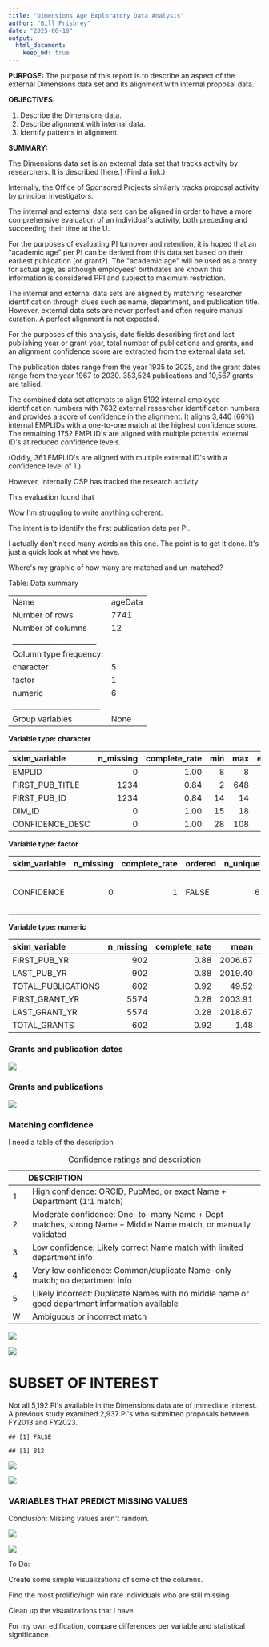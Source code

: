 ```yaml
---
title: "Dimensions Age Exploratory Data Analysis"
author: "Bill Prisbrey"
date: "2025-06-10"
output:
  html_document:
    keep_md: true
---
```


























**PURPOSE:**  The purpose of this report is to describe an aspect of the external Dimensions data set and its alignment with internal proposal data.


**OBJECTIVES:**   

  1.  Describe the Dimensions data.   
  2.  Describe alignment with internal data.    
  3.  Identify patterns in alignment.   
  
**SUMMARY:**   

The Dimensions data set is an external data set that tracks activity by researchers.  It is described [here.] (Find a link.)  

Internally, the Office of Sponsored Projects similarly tracks proposal activity by principal investigators.

The internal and external data sets can be aligned in order to have a more comprehensive evaluation of an individual's activity, both preceding and succeeding their time at the U.

For the purposes of evaluating PI turnover and retention, it is hoped that an "academic age" per PI can be derived from this data set based on their earliest publication [or grant?].  The "academic age" will be used as a proxy for actual age, as although employees' birthdates are known this information is considered PPI and subject to maximum restriction.

The internal and external data sets are aligned by matching researcher identification through clues such as name, department, and publication title.  However, external data sets are never perfect and often require manual curation.  A perfect alignment is not expected.

For the purposes of this analysis, date fields describing first and last publishing year or grant year, total number of publications and grants, and an alignment confidence score are extracted from the external data set.

The publication dates range from the year 1935 to 2025, and the grant dates range from the year 1967 to 2030.  353,524 publications and 10,567 grants are tallied.

The combined data set attempts to align 5192 internal employee identification numbers with 7632 external researcher identification numbers and provides a score of confidence in the alignment.  It aligns 3,440 (66%) internal EMPLIDs with a one-to-one match at the highest confidence score.  The remaining 1752 EMPLID's are aligned with multiple potential external ID's at reduced confidence levels.  

(Oddly, 361 EMPLID's are aligned with multiple external ID's with a confidence level of 1.)

However, internally OSP has tracked the research activity 



This evaluation found that 





Wow I'm struggling to write anything coherent.

The intent is to identify the first publication date per PI.

I actually don't need many words on this one.  The point is to get it done.  It's just a quick look at what we have.

Where's my graphic of how many are matched and un-matched?






Table: Data summary

|                         |        |
|:------------------------|:-------|
|Name                     |ageData |
|Number of rows           |7741    |
|Number of columns        |12      |
|_______________________  |        |
|Column type frequency:   |        |
|character                |5       |
|factor                   |1       |
|numeric                  |6       |
|________________________ |        |
|Group variables          |None    |


**Variable type: character**

|skim_variable   | n_missing| complete_rate| min| max| empty| n_unique| whitespace|
|:---------------|---------:|-------------:|---:|---:|-----:|--------:|----------:|
|EMPLID          |         0|          1.00|   8|   8|     0|     5192|          0|
|FIRST_PUB_TITLE |      1234|          0.84|   2| 648|     0|     6228|          0|
|FIRST_PUB_ID    |      1234|          0.84|  14|  14|     0|     6239|          0|
|DIM_ID          |         0|          1.00|  15|  18|     0|     7632|          0|
|CONFIDENCE_DESC |         0|          1.00|  28| 108|     0|        6|          0|


**Variable type: factor**

|skim_variable | n_missing| complete_rate|ordered | n_unique|top_counts                       |
|:-------------|---------:|-------------:|:-------|--------:|:--------------------------------|
|CONFIDENCE    |         0|             1|FALSE   |        6|1: 3851, 2: 2169, 3: 833, W: 654 |


**Variable type: numeric**

|skim_variable      | n_missing| complete_rate|    mean|    sd|   p0|  p25|  p50|  p75| p100|hist  |
|:------------------|---------:|-------------:|-------:|-----:|----:|----:|----:|----:|----:|:-----|
|FIRST_PUB_YR       |       902|          0.88| 2006.67| 14.57| 1935| 1999| 2010| 2018| 2025|▁▁▂▃▇ |
|LAST_PUB_YR        |       902|          0.88| 2019.40| 10.06| 1950| 2019| 2024| 2025| 2025|▁▁▁▁▇ |
|TOTAL_PUBLICATIONS |       602|          0.92|   49.52| 94.31|    0|    2|   12|   56| 1615|▇▁▁▁▁ |
|FIRST_GRANT_YR     |      5574|          0.28| 2003.91| 14.97| 1967| 1992| 2008| 2017| 2025|▂▃▃▇▇ |
|LAST_GRANT_YR      |      5574|          0.28| 2018.67| 11.31| 1971| 2014| 2024| 2026| 2030|▁▁▁▂▇ |
|TOTAL_GRANTS       |       602|          0.92|    1.48|  3.74|    0|    0|    0|    1|   48|▇▁▁▁▁ |



### Grants and publication dates

![](Dimensions-Age-Exploratory-Data-Analysis_files/figure-html/unnamed-chunk-8-1.png)<!-- -->

### Grants and publications

![](Dimensions-Age-Exploratory-Data-Analysis_files/figure-html/unnamed-chunk-9-1.png)<!-- -->

### Matching confidence

I need a table of the description

<table>
<caption>Confidence ratings and description</caption>
 <thead>
  <tr>
   <th style="text-align:left;">  </th>
   <th style="text-align:left;"> DESCRIPTION </th>
  </tr>
 </thead>
<tbody>
  <tr>
   <td style="text-align:left;"> 1 </td>
   <td style="text-align:left;padding-left: 1em;"> High confidence: ORCID, PubMed, or exact Name + Department (1:1 match) </td>
  </tr>
  <tr>
   <td style="text-align:left;"> 2 </td>
   <td style="text-align:left;padding-left: 1em;"> Moderate confidence: One-to-many Name + Dept matches, strong Name + Middle Name match, or manually validated </td>
  </tr>
  <tr>
   <td style="text-align:left;"> 3 </td>
   <td style="text-align:left;padding-left: 1em;"> Low confidence: Likely correct Name match with limited department info </td>
  </tr>
  <tr>
   <td style="text-align:left;"> 4 </td>
   <td style="text-align:left;padding-left: 1em;"> Very low confidence: Common/duplicate Name-only match; no department info </td>
  </tr>
  <tr>
   <td style="text-align:left;"> 5 </td>
   <td style="text-align:left;padding-left: 1em;"> Likely incorrect: Duplicate Names with no middle name or good department information available </td>
  </tr>
  <tr>
   <td style="text-align:left;"> W </td>
   <td style="text-align:left;padding-left: 1em;"> Ambiguous or incorrect match </td>
  </tr>
</tbody>
</table>

![](Dimensions-Age-Exploratory-Data-Analysis_files/figure-html/unnamed-chunk-11-1.png)<!-- -->


![](Dimensions-Age-Exploratory-Data-Analysis_files/figure-html/unnamed-chunk-12-1.png)<!-- -->

# SUBSET OF INTEREST

Not all 5,192 PI's available in the Dimensions data are of immediate interest.  A previous study examined 2,937 PI's who submitted proposals between FY2013 and FY2023.  




```
## [1] FALSE
```

```
## [1] 812
```













![](Dimensions-Age-Exploratory-Data-Analysis_files/figure-html/unnamed-chunk-17-1.png)<!-- -->

![](Dimensions-Age-Exploratory-Data-Analysis_files/figure-html/unnamed-chunk-18-1.png)<!-- -->

### VARIABLES THAT PREDICT MISSING VALUES

Conclusion: Missing values aren't random.

![](Dimensions-Age-Exploratory-Data-Analysis_files/figure-html/unnamed-chunk-19-1.png)<!-- -->

![](Dimensions-Age-Exploratory-Data-Analysis_files/figure-html/unnamed-chunk-20-1.png)<!-- -->
















To Do:

Create some simple visualizations of some of the columns.

Find the most prolific/high win rate individuals who are still missing.

Clean up the visualizations that I have.

For my own edification, compare differences per variable and statistical significance.







